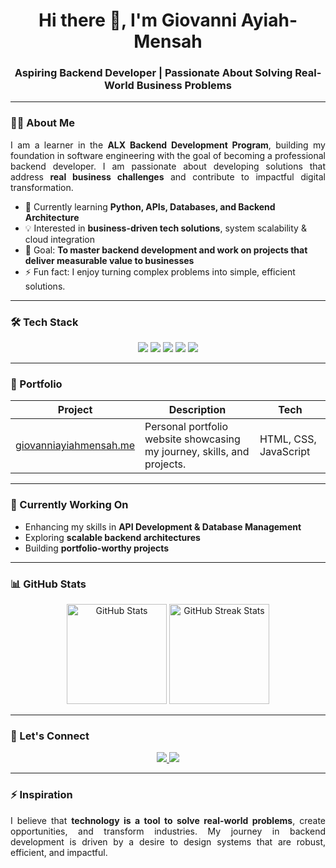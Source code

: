 <h1 align="center">Hi there 👋, I'm Giovanni Ayiah-Mensah</h1>
<h3 align="center">Aspiring Backend Developer | Passionate About Solving Real-World Business Problems</h3>

---

### 👨‍💻 About Me
<p align="justify">
I am a learner in the <strong>ALX Backend Development Program</strong>, building my foundation in software engineering with the goal of becoming a professional backend developer. I am passionate about developing solutions that address <strong>real business challenges</strong> and contribute to impactful digital transformation.
</p>

- 🌱 Currently learning **Python, APIs, Databases, and Backend Architecture**  
- 💡 Interested in **business-driven tech solutions**, system scalability & cloud integration  
- 🎯 Goal: **To master backend development and work on projects that deliver measurable value to businesses**  
- ⚡ Fun fact: I enjoy turning complex problems into simple, efficient solutions.

---

### 🛠️ Tech Stack
<p align="center">
  <img src="https://img.shields.io/badge/Python-3776AB?style=for-the-badge&logo=python&logoColor=white" />
  <img src="https://img.shields.io/badge/Django-092E20?style=for-the-badge&logo=django&logoColor=white" />
  <img src="https://img.shields.io/badge/PostgreSQL-336791?style=for-the-badge&logo=postgresql&logoColor=white" />
  <img src="https://img.shields.io/badge/Git-F05032?style=for-the-badge&logo=git&logoColor=white" />
  <img src="https://img.shields.io/badge/GitHub-181717?style=for-the-badge&logo=github&logoColor=white" />
</p>

---

### 🚀 Portfolio
| Project | Description | Tech |
|---------|-------------|------|
| [giovanniayiahmensah.me](https://giovanniayiahmensah.me) | Personal portfolio website showcasing my journey, skills, and projects. | HTML, CSS, JavaScript |

---

### 🌱 Currently Working On
- Enhancing my skills in **API Development & Database Management**
- Exploring **scalable backend architectures**
- Building **portfolio-worthy projects**

---

### 📊 GitHub Stats
<p align="center">
  <img src="https://github-readme-stats.vercel.app/api?username=theAyiahboy&show_icons=true&theme=radical" alt="GitHub Stats" height="160"/>
  <img src="https://github-readme-streak-stats.herokuapp.com/?user=theAyiahboy&theme=radical" alt="GitHub Streak Stats" height="160"/>
</p>

---

### 🤝 Let's Connect
<p align="center">
  <a href="https://www.linkedin.com/in/giovanniayiah-mensah/" target="_blank">
    <img src="https://img.shields.io/badge/LinkedIn-0077B5?style=for-the-badge&logo=linkedin&logoColor=white" />
  </a>
  <a href="mailto:giovanniayiahmensah@gmail.com">
    <img src="https://img.shields.io/badge/Email-D14836?style=for-the-badge&logo=gmail&logoColor=white" />
  </a>
</p>

---

### ⚡ Inspiration
<p align="justify">
I believe that <strong>technology is a tool to solve real-world problems</strong>, create opportunities, and transform industries. My journey in backend development is driven by a desire to design systems that are robust, efficient, and impactful.
</p>
